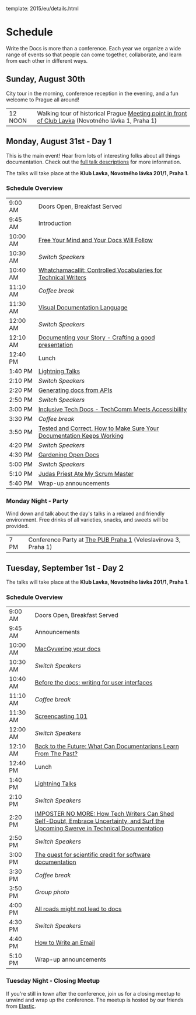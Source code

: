template: 2015/eu/details.html

# Schedule

Write the Docs is more than a conference.  Each year we organize a wide range
of events so that people can come together, collaborate, and learn from each
other in different ways.

## Sunday, August 30th

City tour in the morning, conference reception in the evening, and a fun welcome to
Prague all around!

<table>
  <tr>
    <td class="schedule-time">12 NOON</td>
    <td>Walking tour of historical Prague <a href="https://goo.gl/maps/XKiSv">Meeting point in front of Club Lavka</a> (Novotného lávka 1, Praha 1)</td>
  </tr>
<!--  <tr>
    <td class="schedule-time">6 PM</td>
    <td>Conference reception <a href="https://goo.gl/maps/XKiSv">Apiary office</a> (Pernerova 49, Praha 8)</td>
  </tr> -->
</table>


## Monday, August 31st - Day 1

This is the main event! Hear from lots of interesting folks about all things documentation.
Check out the [full talk descriptions](http://www.writethedocs.org/conf/eu/2015/speakers/) for more information.

The talks will take place at the **Klub Lavka, Novotného lávka 201/1, Praha 1**.

### Schedule Overview

<table>
  <tr>
    <td class="schedule-time">9:00 AM</td>
    <td>Doors Open, Breakfast Served</td>
  </tr>
  <tr>
    <td class="schedule-time">9:45 AM</td>
    <td>Introduction</td>
  </tr>
  <tr>
    <td class="schedule-time">10:00 AM</td>
    <td><a href="/conf/eu/2015/speakers/#speaker-pkeegan">Free Your Mind and Your Docs Will Follow</a>
</td>
  </tr>
  <tr>
    <td class="schedule-time">10:30 AM</td>
    <td><em>Switch Speakers</em></td>
  </tr>
  <tr>
    <td class="schedule-time">10:40 AM</td>
    <td><a href="/conf/eu/2015/speakers/#speaker-eboillat">Whatchamacallit: Controlled Vocabularies for Technical Writers</a> </td>
  </tr>
  <tr>
    <td class="schedule-time">11:10 AM</td>
    <td><em>Coffee break</em></td>
  </tr>
  <tr>
    <td class="schedule-time">11:30 AM</td>
    <td><a href="/conf/eu/2015/speakers/#speaker-sheinen">Visual Documentation Language</a></td>
  </tr>
  <tr>
    <td class="schedule-time">12:00 AM</td>
    <td><em>Switch Speakers</em></td>
  </tr>
  <tr>
    <td class="schedule-time">12:10 AM</td>
    <td><a href="/conf/eu/2015/speakers/#speaker-cward">Documenting your Story - Crafting a good presentation</a>
</td>
  </tr>
  <tr>
    <td class="schedule-time">12:40 PM</td>
    <td>Lunch</td>
  </tr>
  <tr>
    <td class="schedule-time">1:40 PM</td>
    <td><a href="/conf/eu/2015/lightning-talks/">Lightning Talks</a></td>
  </tr>
  <tr>
    <td class="schedule-time">2:10 PM</td>
    <td><em>Switch Speakers</em></td>
  </tr>
  <tr>
    <td class="schedule-time">2:20 PM</td>
    <td><a href="/conf/eu/2015/speakers/#speaker-jhannaford">Generating docs from APIs</a> </td>
  </tr>
  <tr>
    <td class="schedule-time">2:50 PM</td>
    <td><em>Switch Speakers</em></td>
  </tr>
  <tr>
    <td class="schedule-time">3:00 PM</td>
    <td><a href="/conf/eu/2015/speakers/#speaker-rmatic">Inclusive Tech Docs - TechComm Meets Accessibility</a></td>
  </tr>
  <tr>
    <td class="schedule-time">3:30 PM</td>
    <td><em>Coffee break</em></td>
  </tr>
  <tr>
    <td class="schedule-time">3:50 PM</td>
    <td><a href="/conf/eu/2015/speakers/#speaker-adangoor">Tested and Correct, How to Make Sure Your Documentation Keeps Working</a></td>
  </tr>
  <tr>
    <td class="schedule-time">4:20 PM</td>
    <td><em>Switch Speakers</em></td>
  </tr>
  <tr>
    <td class="schedule-time">4:30 PM</td>
    <td><a href="/conf/eu/2015/speakers/#speaker-fscholz">Gardening Open Docs</a> </td>
  </tr>
  <tr>
    <td class="schedule-time">5:00 PM</td>
    <td><em>Switch Speakers</em></td>
  </tr>
  <tr>
    <td class="schedule-time">5:10 PM</td>
    <td><a href="/conf/eu/2015/speakers/#speaker-padams">Judas Priest Ate My Scrum Master</a> </td>
  </tr>
  <tr>
    <td class="schedule-time">5:40 PM</td>
    <td>Wrap-up announcements</td>
  </tr>
</table>

### Monday Night - Party

Wind down and talk about the day's talks in a relaxed and friendly environment.
Free drinks of all varieties, snacks, and sweets will be provided.

<table>
  <tr>
    <td class="schedule-time">7 PM</td>
    <td>Conference Party at <a href="https://goo.gl/maps/gfMnC">The PUB Praha 1</a> (Veleslavínova 3, Praha 1)</td>
  </tr>
</table>

## Tuesday, September 1st - Day 2

The talks will take place at the **Klub Lavka, Novotného lávka 201/1, Praha 1**.

### Schedule Overview

<table>
  <tr>
    <td class="schedule-time">9:00 AM</td>
    <td>Doors Open, Breakfast Served</td>
  </tr>
  <tr>
    <td class="schedule-time">9:45 AM</td>
    <td>Announcements</td>
  </tr>
  <tr>
    <td class="schedule-time">10:00 AM</td>
    <td><a href="/conf/eu/2015/speakers/#speaker-proeland">MacGyvering your docs</a></td>
  </tr>
  <tr>
    <td class="schedule-time">10:30 AM</td>
    <td><em>Switch Speakers</em></td>
  </tr>
  <tr>
    <td class="schedule-time">10:40 AM</td>
    <td><a href="/conf/eu/2015/speakers/#speaker-baitman">Before the docs: writing for user interfaces </a> </td>
  </tr>
  <tr>
    <td class="schedule-time">11:10 AM</td>
    <td><em>Coffee break</em></td>
  </tr>
  <tr>
    <td class="schedule-time">11:30 AM</td>
    <td><a href="/conf/eu/2015/speakers/#speaker-dpotter">Screencasting 101</a> </td>
  </tr>
  <tr>
    <td class="schedule-time">12:00 AM</td>
    <td><em>Switch Speakers</em></td>
  </tr>
  <tr>
    <td class="schedule-time">12:10 AM</td>
    <td><a href="/conf/eu/2015/speakers/#speaker-jrondeau">Back to the Future: What Can Documentarians Learn From The Past?</a></td>
  </tr>
  <tr>
    <td class="schedule-time">12:40 PM</td>
    <td>Lunch</td>
  </tr>
  <tr>
    <td class="schedule-time">1:40 PM</td>
    <td><a href="/conf/eu/2015/lightning-talks/">Lightning Talks</a></td>
  </tr>
  <tr>
    <td class="schedule-time">2:10 PM</td>
    <td><em>Switch Speakers</em></td>
  </tr>
  <tr>
    <td class="schedule-time">2:20 PM</td>
    <td><a href="/conf/eu/2015/speakers/#speaker-rmacnamara">IMPOSTER NO MORE: How Tech Writers Can Shed Self-Doubt, Embrace Uncertainty, and Surf the Upcoming Swerve in Technical Documentation</a></td>
  </tr>
  <tr>
    <td class="schedule-time">2:50 PM</td>
    <td><em>Switch Speakers</em></td>
  </tr>
  <tr>
    <td class="schedule-time">3:00 PM</td>
    <td><a href="/conf/eu/2015/speakers/#speaker-ajaruga">The quest for scientific credit for software documentation</a> </td>
  </tr>
  <tr>
    <td class="schedule-time">3:30 PM</td>
    <td><em>Coffee break</em></td>
  </tr>
  <tr>
    <td class="schedule-time">3:50 PM</td>
    <td><em>Group photo</em></td>
  </tr>
  <tr>
    <td class="schedule-time">4:00 PM</td>
    <td><a href="/conf/eu/2015/speakers/#speaker-celmore">All roads might not lead to docs</a></td>
  </tr>
  <tr>
    <td class="schedule-time">4:30 PM</td>
    <td><em>Switch Speakers</em></td>
  </tr>
  <tr>
    <td class="schedule-time">4:40 PM</td>
    <td><a href="/conf/eu/2015/speakers/#speaker-ecaine">How to Write an Email</a></td>
  </tr>
  <tr>
    <td class="schedule-time">5:10 PM</td>
    <td>Wrap-up announcements</td>
  </tr>
</table>

### Tuesday Night - Closing Meetup

If you're still in town after the conference, join us for a closing meetup to unwind
and wrap up the conference. The meetup is hosted by our friends from [Elastic][elastic].

[elastic]: http://elastic.co/
